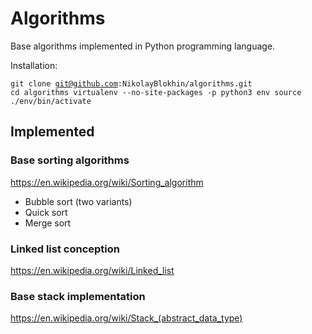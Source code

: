 # Algorithms
Base algorithms implemented in Python programming language.

Installation:
<code><pre>git clone git@github.com:NikolayBlokhin/algorithms.git
cd algorithms
virtualenv --no-site-packages -p python3 env
source ./env/bin/activate
</pre></code>

## Implemented

### Base sorting algorithms
https://en.wikipedia.org/wiki/Sorting_algorithm

* Bubble sort (two variants)
* Quick sort
* Merge sort

### Linked list conception
https://en.wikipedia.org/wiki/Linked_list

### Base stack implementation
https://en.wikipedia.org/wiki/Stack_(abstract_data_type)





